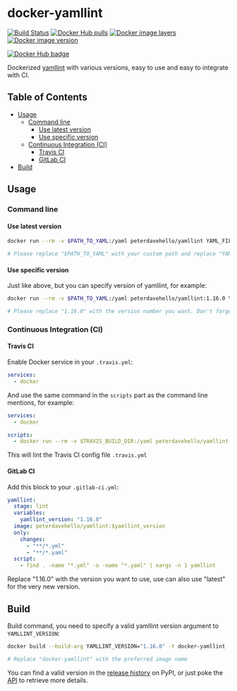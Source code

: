 # docker-yamllint

[![Build Status](https://travis-ci.com/PeterDaveHello/docker-yamllint.svg?branch=master)](https://travis-ci.com/PeterDaveHello/docker-yamllint)
[![Docker Hub pulls](https://img.shields.io/docker/pulls/peterdavehello/yamllint.svg)](https://hub.docker.com/r/peterdavehello/yamllint/)
[![Docker image layers](https://images.microbadger.com/badges/image/peterdavehello/yamllint.svg)](https://microbadger.com/images/peterdavehello/yamllint/)
[![Docker image version](https://images.microbadger.com/badges/version/peterdavehello/yamllint.svg)](https://hub.docker.com/r/peterdavehello/yamllint/tags/)

[![Docker Hub badge](http://dockeri.co/image/peterdavehello/yamllint)](https://hub.docker.com/r/peterdavehello/yamllint/)

Dockerized [yamllint](https://github.com/adrienverge/yamllint) with various versions, easy to use and easy to integrate with CI.

## Table of Contents

- [Usage](#usage)
  - [Command line](#command-line)
    - [Use latest version](#use-latest-version)
    - [Use specific version](#use-specific-version)
  - [Continuous Integration (CI)](#continuous-integration-ci)
    - [Travis CI](#travis-ci)
    - [GitLab CI](#gitlab-ci)
- [Build](#build)

## Usage

### Command line

#### Use latest version

```sh
docker run --rm -v $PATH_TO_YAML:/yaml peterdavehello/yamllint YAML_FILE.yml

# Please replace "$PATH_TO_YAML" with your custom path and replace "YAML_FILE.yml" with your real yaml file filename.
```

#### Use specific version

Just like above, but you can specify version of yamllint, for example:

```sh
docker run --rm -v $PATH_TO_YAML:/yaml peterdavehello/yamllint:1.16.0 YAML_FILE.yml

# Please replace "1.16.0" with the version number you want. Don't forget to replace "$PATH_TO_YAML" & "YAML_FILE.yml".
```

### Continuous Integration (CI)

#### Travis CI

Enable Docker service in your `.travis.yml`:

```yaml
services:
  - docker
```

And use the same command in the `scripts` part as the command line mentions, for example:

```yaml
services:
  - docker

scripts:
  - docker run --rm -v $TRAVIS_BUILD_DIR:/yaml peterdavehello/yamllint:1.16.0 .travis.yml
```

This will lint the Travis CI config file `.travis.yml`

#### GitLab CI

Add this block to your `.gitlab-ci.yml`:

```yaml
yamllint:
  stage: lint
  variables:
    yamllint_version: "1.16.0"
  image: peterdavehello/yamllint:$yamllint_version
  only:
    changes:
      - "**/*.yml"
      - "**/*.yaml"
  script:
    - find . -name "*.yml" -o -name "*.yaml" | xargs -n 1 yamllint
```

Replace "1.16.0" with the version you want to use, use can also use "latest" for the very new version.

## Build

Build command, you need to specify a valid yamllint version argument to `YAMLLINT_VERSION`:

```sh
docker build --build-arg YAMLLINT_VERSION="1.16.0" -t docker-yamllint .

# Replace "docker-yamllint" with the preferred image name
```

You can find a valid version in the [release history](https://pypi.org/project/yamllint/#history) on PyPI, or just poke the [API](https://pypi.org/pypi/yamllint/json) to retrieve more details.
